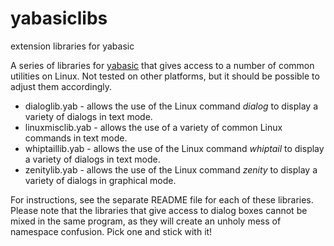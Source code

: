 # yabasiclibs
extension libraries for yabasic

A series of libraries for [yabasic](http://www.yabasic.de/) that gives access to a number of common utilities on Linux. Not tested on other platforms, but it should be possible to adjust them accordingly.

+ dialoglib.yab - allows the use of the Linux command *dialog* to display a variety of dialogs in text mode.
+ linuxmisclib.yab - allows the use of a variety of common Linux commands in text mode.
+ whiptaillib.yab - allows the use of the Linux command *whiptail* to display a variety of dialogs in text mode.
+ zenitylib.yab - allows the use of the Linux command *zenity* to display a variety of dialogs in graphical mode.

For instructions, see the separate README file for each of these libraries. Please note that the libraries that give access to dialog boxes cannot be mixed in the same program, as they will create an unholy mess of namespace confusion. Pick one and stick with it!





